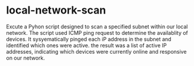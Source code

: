 # local-network-scan
Excute a Pyhon script designed to scan a specified subnet within our local network.  The script used ICMP ping request to determine the availablity of devices.  It sysyematically pinged each iP address in the subnet and identified which ones were active.  the result was a list of active IP addresses, indicating which devices were currently online and responsive on our network.

